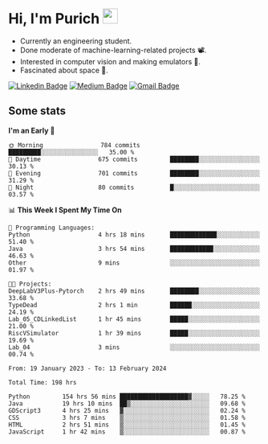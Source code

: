 <h1 align="left">Hi, I'm Purich
<img src="https://media.giphy.com/media/hvRJCLFzcasrR4ia7z/giphy.gif" width="30px"/></h1>

* Currently an engineering student.
* Done moderate of machine-learning-related projects :film_projector:.
* Interested in computer vision and making emulators :space_invader:.
* Fascinated about space :milky_way:.

[![Linkedin Badge](https://img.shields.io/badge/-Purich-blue?style=flat-square&logo=Linkedin&logoColor=white&link=https://www.linkedin.com/in/purich-siritip-16b3b3255/)](https://www.linkedin.com/in/purich-siritip-16b3b3255) [![Medium Badge](https://img.shields.io/badge/-@purich-gray?style=flat-square&labelColor=000000&logo=Medium&link=https://medium.com/@phuritsiritip)](https://medium.com/@phuritsiritip)
[![Gmail Badge](https://img.shields.io/badge/-mark.phurit@gmail.com-c14438?style=flat-square&logo=Gmail&logoColor=white&link=mailto:mark.phurit@gmail.com)](mailto:mark.phurit@gmail.com)

## Some stats

  
  <!--START_SECTION:waka-->
**I'm an Early 🐤** 

```text
🌞 Morning                784 commits         █████████░░░░░░░░░░░░░░░░   35.00 % 
🌆 Daytime                675 commits         ████████░░░░░░░░░░░░░░░░░   30.13 % 
🌃 Evening                701 commits         ████████░░░░░░░░░░░░░░░░░   31.29 % 
🌙 Night                  80 commits          █░░░░░░░░░░░░░░░░░░░░░░░░   03.57 % 
```


📊 **This Week I Spent My Time On** 

```text
💬 Programming Languages: 
Python                   4 hrs 18 mins       █████████████░░░░░░░░░░░░   51.40 % 
Java                     3 hrs 54 mins       ████████████░░░░░░░░░░░░░   46.63 % 
Other                    9 mins              ░░░░░░░░░░░░░░░░░░░░░░░░░   01.97 % 

🐱‍💻 Projects: 
DeepLabV3Plus-Pytorch    2 hrs 49 mins       ████████░░░░░░░░░░░░░░░░░   33.68 % 
TypeDead                 2 hrs 1 min         ██████░░░░░░░░░░░░░░░░░░░   24.19 % 
Lab_05_CDLinkedList      1 hr 45 mins        █████░░░░░░░░░░░░░░░░░░░░   21.00 % 
RiscVSimulator           1 hr 39 mins        █████░░░░░░░░░░░░░░░░░░░░   19.69 % 
Lab_04                   3 mins              ░░░░░░░░░░░░░░░░░░░░░░░░░   00.74 % 
```


<!--END_SECTION:waka-->

  <!--START_SECTION:waka-simple-->

```text
From: 19 January 2023 - To: 13 February 2024

Total Time: 198 hrs

Python         154 hrs 56 mins ███████████████████▓░░░░░   78.25 %
Java           19 hrs 10 mins  ██▒░░░░░░░░░░░░░░░░░░░░░░   09.68 %
GDScript3      4 hrs 25 mins   ▓░░░░░░░░░░░░░░░░░░░░░░░░   02.24 %
CSS            3 hrs 7 mins    ▒░░░░░░░░░░░░░░░░░░░░░░░░   01.58 %
HTML           2 hrs 51 mins   ▒░░░░░░░░░░░░░░░░░░░░░░░░   01.45 %
JavaScript     1 hr 42 mins    ▒░░░░░░░░░░░░░░░░░░░░░░░░   00.87 %
```

<!--END_SECTION:waka-simple-->

  <!--![Anurag's GitHub stats](https://github-readme-stats.vercel.app/api?username=vikimark&show_icons=true&theme=gruvbox_light)-->
  
<!--
**vikimark/vikimark** is a ✨ _special_ ✨ repository because its `README.md` (this file) appears on your GitHub profile.

Here are some ideas to get you started:

- 🔭 I’m currently working on ...
- 🌱 I’m currently learning ...
- 👯 I’m looking to collaborate on ...
- 🤔 I’m looking for help with ...
- 💬 Ask me about ...
- 📫 How to reach me: ...
- 😄 Pronouns: ...
- ⚡ Fun fact: ...
-->
